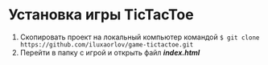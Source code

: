 # Установка игры TicTacToe
1. Скопировать проект на локальный компьютер командой ```$ git clone https://github.com/iluxaorlov/game-tictactoe.git```
2. Перейти в папку с игрой и открыть файл ***index.html***